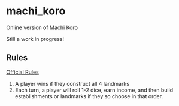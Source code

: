 # machi_koro
Online version of Machi Koro

Still a work in progress!

## Rules
[Official Rules](https://fgbradleys.com/rules/rules2/MachiKoro-rules.pdf)
1. A player wins if they construct all 4 landmarks
2. Each turn, a player will roll 1-2 dice, earn income, and then build establishments or landmarks if they so choose in that order.
